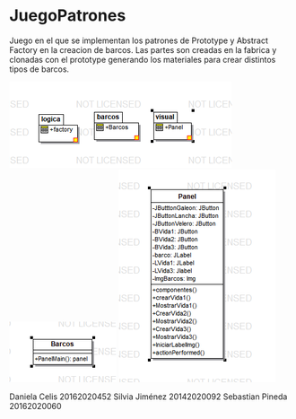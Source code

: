 # JuegoPatrones

Juego en el que se implementan los patrones de Prototype y Abstract Factory en la creacion de barcos. Las partes son creadas en la fabrica y clonadas con el prototype generando los materiales para crear distintos tipos de barcos. 

![paquetes](https://github.com/DaniCelis/JuegoPatrones/blob/master/paquetes.PNG "oouuuu")
![main](https://github.com/DaniCelis/JuegoPatrones/blob/master/main.PNG "oouuuu")
![Panel](https://github.com/DaniCelis/JuegoPatrones/blob/master/Panel.PNG "oouuuu")


Daniela Celis 20162020452 Silvia Jiménez 20142020092 Sebastian Pineda 20162020060
